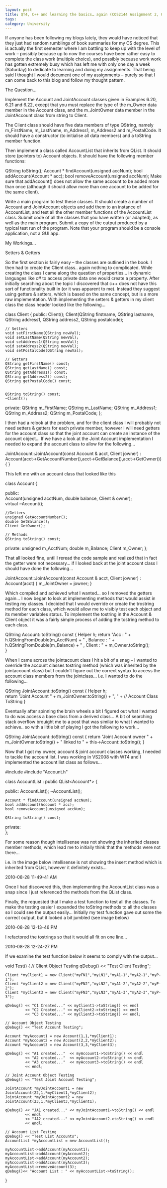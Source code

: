 ```yaml
---
layout: post
title: QT4, C++ and learning the basics… again (COS2144 Assignment 2, Question 1)
tags: 
category: University
---
```

If anyone has been following my blogs lately, they would have noticed that they just had random rumblings of book summaries for my CS degree. This is actually the first semester where I am battling to keep up with the level of work – possibly because up to now the courses have been rather easy to complete the class work (multiple choice), and possibly because work work has gotten extremely busy which has left me with only one day a week (Saturday) to dedicate to learning and doing my assignments. That being said I thought I would document one of my assignments – purely so that I can come back to this blog and follow my thought pattern.

The Question…

Implement the Account and JointAccount classes given in Examples 6.20, 6.21 and 6.22, except that you must replace the type of the m_Owner data member in the Account class, and the m_JointOwner data member in the JointAccount class from string to Client. 

The Client class should have five data members of type QString, namely m_FirstName, m_LastName, m_Address1, m_Address2 and m_PostalCode. It should have a constructor (to initialise all data members) and a toString member function.

Then implement a class called  AccountList that inherits from  QList. It should store (pointers to) Account objects. It should have the following member functions: 

QString toString();
Account * findAccount(unsigned accNum);
bool addAccount(Account * acc);
bool removeAccount(unsigned accNum); 
Make sure that  addAccount() does not allow the same account to be added more than once (although it should allow more than one account to be added for the same client).

Write a main program to test these classes. It should create a number of  Account and JointAccount objects and add them to an instance of AccountList, and test all the other member functions of the AccountList class.
Submit code of all the classes  that you have written (or adapted), as well as the main program.
Submit a copy of the output produced by a typical test run of the program.
Note that your program should be a console application, not a GUI app.

My Workings…

Setters & Getters

So the first section is fairly easy – the classes are outlined in the book. I then had to create the Client class.. again nothing to complicated. While creating the class I came along the question of properties… in dynamic languages like c# to access private data one would create a property. After initially searching about the topic I discovered that c++ does not have this sort of functionality built in (or it was apparent to me). Instead they suggest using getters & setters, which is based on the same concept, but is a more raw implementation. With implementing the setters & getters in my client class the class header looked like the following…

class Client 
{
public:
    Client();
    Client(QString firstname, QString lastname, QString address1, QString address2, QString postalcode);

    // Setters
    void setFirstName(QString newVal);
    void setLastName(QString newVal);
    void setAddress1(QString newVal);
    void setAddress2(QString newVal);
    void setPostalCode(QString newVal);    

    // Getters
    QString getFirstName() const;
    QString getLastName() const;
    QString getAddress1() const;
    QString getAddress2() const;
    QString getPostalCode() const;


    QString toString() const;
    ~Client();

private:
    QString  m_FirstName;
    QString  m_LastName;
    QString  m_Address1;
    QString  m_Address2;
    QString  m_PostalCode;
};
 

I then had a relook at the problem, and for the client class I will probably not need setters & getters for each private member, however I will need getters for the account class so that the joint account can create an instance of the account object… If we have a look at the Joint Account implementation I needed to expand the account class to allow for the following…

JointAccount::JointAccount(const Account & acct, Client jowner) : Account(acct->GetAccountNumber(),acct->GetBalance(),acct->GetOwner())
{
}
 

This left me with an account class that looked like this

class Account 
{
    
public:    
    Account(unsigned acctNum, double balance, Client & owner);        
    virtual ~Account();        

    //Getters
    unsigned GetAccountNumber();
    double GetBalance();
    Client GetOwner();

    // Methods
    QString toString() const;

private:
    unsigned m_AcctNum;
    double m_Balance;
    Client m_Owner;
};

That all looked fine, until I reread the code sample and realized that in fact the getter were not necessary… if I looked back at the joint account class I should have done the following…

JointAccount::JointAccount(const Account & acct, Client jowner) : Account(acct)
{
    m_JointOwner = jowner;
}

Which compiled and achieved what I wanted… so I removed the getters again… I now began to look at implementing methods that would assist in testing my classes. I decided that I would override or create the trostring method for each class, which would allow me to visibly test each object and its member variables status. To implement the tostring in the Account & Client object it was a fairly simple process of adding the tostring method to each class.

QString Account::toString() const
{
    Helper h;
    return "Acc : " + h.QStringFromDouble(m_AcctNum) + " , Balance : " + h.QStringFromDouble(m_Balance) + " , Client : " + m_Owner.toString();    
}

When I came across the jointacount class I hit a bit of a snag – I wanted to override the account classes tostring method (which was inherited by the jointaccount class) but I couldn’t figure out the correct syntax to access the account class members from the jointclass… i.e. I wanted to do the following…

QString JointAccount::toString() const
{
    Helper h;        
    return "Joint Account " + m_JointOwner.toString() + ", " + // Account Class ToString
}

Eventually after spinning the brain wheels a bit I figured out what I wanted to do was access a base class from a derived class… A bit of searching stack overflow brouight me to a post that was similar to what I wanted to achieve.. so with a little bit of playing I got the following to work…

QString JointAccount::toString() const
{
    return "Joint Account owner " + m_JointOwner.toString() + " linked to " + this->Account::toString();
}
 

Now that I got my owner, account & joint account classes working, I needed to tackle the account list. I was working in VS2008 with WT4 and I implemented the account list class as follows…

 

#include <QList>
#include "Account.h"

class AccountList : public QList<Account*>
{

public:
    AccountList();
    ~AccountList();
    
    Account * findAccount(unsigned accNum);
    bool addAccount(Account * acc);
    bool removeAccount(unsigned accNum);

    QString toString() const;

private:    
};

For some reason though intellisense was not showing the inherited classes member methods, which lead me to initially think that the methods were not there…

i.e. in the image below intellisense is not showing the insert method which is inherited from QList, however it definitely exists…

2010-08-28 11-49-41 AM

 

Once I had discovered this, then implementing the AccountList class was a snap since I just referenced the methods from the QList class.

Finally, the requested that I make a test function to test all the classes. To make the testing easier I expanded the toString methods to all the classes so I could see the output easily… Initially my test function gave out some the correct output, but it looked a bit jumbled (see image below)

2010-08-28 12-13-46 PM

 

I refactored the tostrings so that it would all fit on one line…

2010-08-28 12-24-27 PM

If we examine the test function below it seems to comply with the output…

void Test()
{
    // Client Object Testing
    qDebug() << "Test Client Testing";
    
    Client *myClient1 = new Client("myFN1","myLN1","myA1-1","myA2-1","myP-1");
    Client *myClient2 = new Client("myFN2","myLN2","myA1-2","myA2-2","myP-2");
    Client *myClient3 = new Client("myFN3","myLN3","myA1-3","myA2-3","myP-3");

    qDebug() << "C1 Created..." << myClient1->toString() << endl
             << "C2 Created..." << myClient2->toString() << endl
             << "C3 Created..." << myClient3->toString() << endl;

    // Account Object Testing
    qDebug() << "Test Account Testing";
    
    Account *myAccount1 = new Account(1,1,*myClient1);
    Account *myAccount2 = new Account(2,2,*myClient2);
    Account *myAccount3 = new Account(3,3,*myClient3);
    
    qDebug() << "A1 created..."  << myAccount1->toString() << endl
             << "A2 created..."  << myAccount2->toString() << endl
             << "A3 created..."  << myAccount3->toString() << endl
             << endl;

    // Joint Account Object Testing
    qDebug() << "Test Joint Account Testing";
    
    JointAccount *myJointAccount1 = new JointAccount(22,1,*myClient1,*myClient2);    
    JointAccount *myJointAccount2 = new JointAccount(23,1,*myClient3,*myClient1);    

    qDebug() << "JA1 created..." << myJointAccount1->toString() << endl 
             << endl
             << "JA2 created..." << myJointAccount2->toString() << endl
             << endl;
    
    // Account List Testing
    qDebug() << "Test List Accounts";
    AccountList *myAccountList = new AccountList();

    myAccountList->addAccount(myAccount1);    
    myAccountList->addAccount(myAccount2);
    myAccountList->addAccount(myAccount2);        
    myAccountList->addAccount(myAccount3);        
    myAccountList->removeAccount(3);    
    qDebug()<< "Account List : " << myAccountList->toString();
}
 